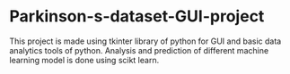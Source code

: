 # Parkinson-s-dataset-GUI-project
This project is made using tkinter library of python for GUI and basic data analytics tools of python. Analysis and prediction of different machine learning model is done using scikt learn.
